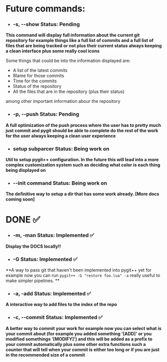 # Future commands:


- ### -s, --show Status: Pending

**This command will display full information about
the current git repository for example things like a full
list of commits and a full list of files that are being
tracked or not plus their current status always keeping a clean
interface plus some really cool icons**

Some things that could be into the information displayed are:

- A list of the latest commits
- Blame for those commits
- Time for the commits
- Status of the repository
- All the files that are in the repository (plus their status)

among other important information abour the repository

- ### -p, --push Status: Pending

**A full optimization of the push process where the user
has to pretty much just commit and pygit should be able to complete
do the rest of the work for the user always keeping a clean user experience**

- ### setup subparcer Status: Being work on
**Util to setup pygit++ configuration. In the future this will lead
into a more complex customization system such as deciding what color is
each thing being displayed on**

- ### --init command Status: Being work on
**The definitive way to setup a dir that has some work already. [More docs coming soon]**



# DONE ✅

- ### -m, -man Status: Implemented ✅
**Display the DOCS locally!!**


- ### -G Status: Implemented ✅
**A way to pass git that haven't been implemented into pygit++ yet
for example now you can run ```pygit++ -G "restore foo.lua" -a```
really useful to make simpler pipelines.
**


- ### -a, -add Status: Implemented ✅
**A interactive way to add files to the index of the repo**


- ### -c, --commit Status: Implemented ✅ 
**A better way to commit your work for example now you can select
what is your commit about (for example you added something '[ADD]' 
or you modified somethings '[MODIFY]') and this will be added as a 
prefix to your commit automatically plus some other extra functions
such a counter that will tell when your commit is either too long 
or if you are just in the recommended size of a commit**

